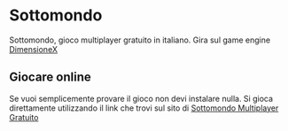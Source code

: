 # Sottomondo
Sottomondo, gioco multiplayer gratuito in italiano. Gira sul game engine [DimensioneX](https://www.dimensionex.net/it/)

## Giocare online
Se vuoi semplicemente provare il gioco non devi instalare nulla. Si gioca direttamente utilizzando il link che trovi sul sito di [Sottomondo Multiplayer Gratuito](https://www.sottomondo.org)


